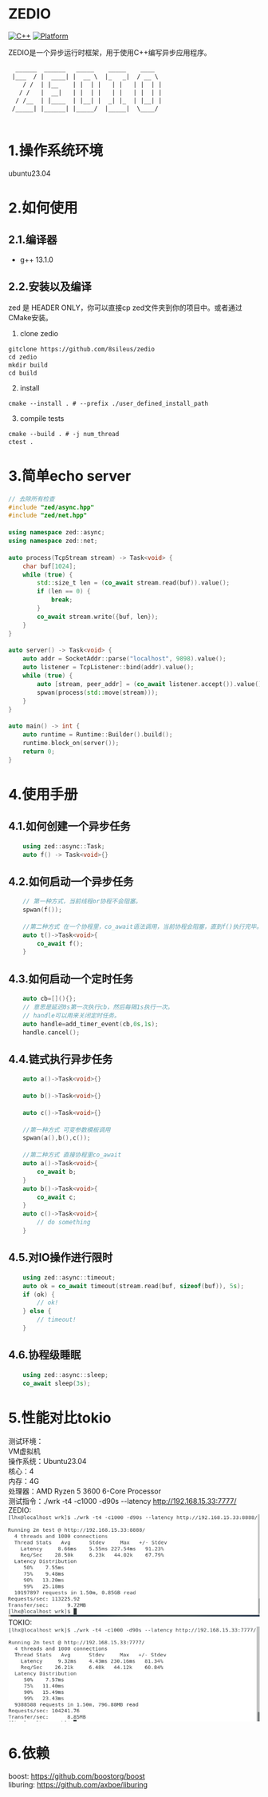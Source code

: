 # ZEDIO 
[![C++](https://img.shields.io/badge/language-C++-blue.svg)](https://isocpp.org/)
[![Platform](https://img.shields.io/badge/platform-linux%20-lightgrey.svg)](https://www.kernel.org/)  

ZEDIO是一个异步运行时框架，用于使用C++编写异步应用程序。
```
  ______  ______   _____    _____    ____  
 |___  / |  ____| |  __ \  |_   _|  / __ \ 
    / /  | |__    | |  | |   | |   | |  | |
   / /   |  __|   | |  | |   | |   | |  | |
  / /__  | |____  | |__| |  _| |_  | |__| |
 /_____| |______| |_____/  |_____|  \____/ 
                                                                       
```
# 1.操作系统环境
ubuntu23.04
# 2.如何使用
## 2.1.编译器
- g++ 13.1.0
## 2.2.安装以及编译
zed 是 HEADER ONLY，你可以直接cp zed文件夹到你的项目中。或者通过CMake安装。
1. clone zedio
```
gitclone https://github.com/8sileus/zedio
cd zedio
mkdir build
cd build
```
2. install
```
cmake --install . # --prefix ./user_defined_install_path 
```
3. compile tests
```
cmake --build . # -j num_thread
ctest .
```

# 3.简单echo server
``` C++
// 去除所有检查
#include "zed/async.hpp"
#include "zed/net.hpp"

using namespace zed::async;
using namespace zed::net;

auto process(TcpStream stream) -> Task<void> {
    char buf[1024];
    while (true) {
        std::size_t len = (co_await stream.read(buf)).value();
        if (len == 0) {
            break;
        }
        co_await stream.write({buf, len});
    }
}

auto server() -> Task<void> {
    auto addr = SocketAddr::parse("localhost", 9898).value();
    auto listener = TcpListener::bind(addr).value();
    while (true) {
        auto [stream, peer_addr] = (co_await listener.accept()).value();
        spwan(process(std::move(stream)));
    }
}

auto main() -> int {
    auto runtime = Runtime::Builder().build();
    runtime.block_on(server());
    return 0;
}
```
# 4.使用手册
## 4.1.如何创建一个异步任务
```C++
    using zed::async::Task;
    auto f() -> Task<void>{}
```
## 4.2.如何启动一个异步任务
```C++
    // 第一种方式，当前线程or协程不会阻塞。
    spwan(f());

    //第二种方式 在一个协程里，co_await语法调用，当前协程会阻塞，直到f()执行完毕。
    auto t()->Task<void>{
        co_await f();
    }
```
## 4.3.如何启动一个定时任务
```C++
    auto cb=[](){};
    // 意思是延迟0s第一次执行cb，然后每隔1s执行一次。
    // handle可以用来关闭定时任务。
    auto handle=add_timer_event(cb,0s,1s);
    handle.cancel();
```
## 4.4.链式执行异步任务
```C++
    auto a()->Task<void>{}

    auto b()->Task<void>{}

    auto c()->Task<void>{}

    //第一种方式 可变参数模板调用
    spwan(a(),b(),c());

    //第二种方式 直接协程里co_await
    auto a()->Task<void>{
        co_await b;
    }
    auto b()->Task<void>{
        co_await c;
    }
    auto c()->Task<void>{
        // do something
    }
```
## 4.5.对IO操作进行限时
```C++
    using zed::async::timeout;
    auto ok = co_await timeout(stream.read(buf, sizeof(buf)), 5s);
    if (ok) {
        // ok!
    } else {
        // timeout!
    }
```
## 4.6.协程级睡眠
```C++
    using zed::async::sleep;
    co_await sleep(3s);
```

# 5.性能对比tokio
测试环境：  
VM虚拟机   
操作系统：Ubuntu23.04  
核心：4    
内存：4G  
处理器：AMD Ryzen 5 3600 6-Core Processor  
测试指令：./wrk -t4 -c1000 -d90s --latency http://192.168.15.33:7777/   
ZEDIO:  
![](./doc/png/zedio_benchmark.png)  
TOKIO:  
![](./doc/png/tokio_benchmark.png)  


# 6.依赖
boost: https://github.com/boostorg/boost   
liburing: https://github.com/axboe/liburing

